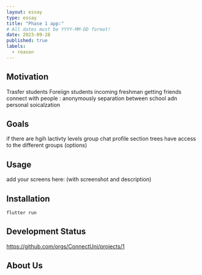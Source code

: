 ```yaml
---
layout: essay
type: essay
title: "Phase 1 app:"
# All dates must be YYYY-MM-DD format!
date: 2023-09-28
published: true
labels:
  - reason
---
```


## Motivation
Trasfer students
Foreiign students
incoming freshman 
getting friends
connect with people : anonymously
separation between school adn personal soicalzation 


## Goals
if there are hgih lactivty levels
group chat
profile section
trees
have access to the different groups (options)

## Usage
add your screens here: (with screenshot and description)

## Installation
`flutter run`

## Development Status
https://github.com/orgs/ConnectUni/projects/1

## About Us
